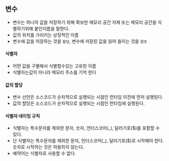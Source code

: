 ## 변수

- 변수는 하나의 값을 저장하기 위해 확보한 메모리 공간 자체 또는 메모리 공간을 식별하기위해 붙인이름을 말한다.
- 값의 위치를 가리키는 상징적인 이름
- 변수에 값을 저장하는 것을 `할당`, 변수에 저장된 값을 읽어 들이는 것을 `참조`

#### 식별자

- 어떤 값을 구별해서 식별할수있는 고유한 이름
- 식별자는값이 아니라 메모리 주소를 기억 한다

#### 값의 할당

- 변수 선언은 소스코드가 순차적으로 실행되는 시점인 런타임 이전에 먼저 실행된다.
- 값의 할당은 소스코드가 순차적으로 실행되는 시점인 런타임에 실행된다.

#### 식별자 네이밍 규칙

- 식별자는 특수문자를 제외한 문자, 숫자, 언더스코어(\_), 달러기호($)를 포함할 수 있다.
- 단 식별자는 특수문자를 제외한 문자, 언더스코어(\_), 달러기호($)로 시작해야 한다. 숫자로 시작하는 것은 허용하지 않는다.
- 예약어는 식별자로 사용할 수 없다.
